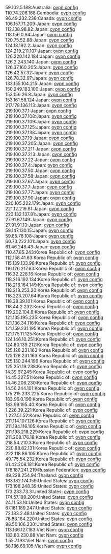 59.102.5.188:Australia: [ovpn config](vpn/59_102_5_188.ovpn)  
110.74.206.188:Cambodia: [ovpn config](vpn/110_74_206_188.ovpn)  
96.49.232.236:Canada: [ovpn config](vpn/96_49_232_236.ovpn)  
106.157.71.209:Japan: [ovpn config](vpn/106_157_71_209.ovpn)  
112.138.98.82:Japan: [ovpn config](vpn/112_138_98_82.ovpn)  
118.156.0.94:Japan: [ovpn config](vpn/118_156_0_94.ovpn)  
120.75.52.88:Japan: [ovpn config](vpn/120_75_52_88.ovpn)  
124.18.192.2:Japan: [ovpn config](vpn/124_18_192_2.ovpn)  
124.219.211.107:Japan: [ovpn config](vpn/124_219_211_107.ovpn)  
126.220.142.184:Japan: [ovpn config](vpn/126_220_142_184.ovpn)  
126.2.243.140:Japan: [ovpn config](vpn/126_2_243_140.ovpn)  
126.37.160.205:Japan: [ovpn config](vpn/126_37_160_205.ovpn)  
126.42.57.32:Japan: [ovpn config](vpn/126_42_57_32.ovpn)  
126.78.32.97:Japan: [ovpn config](vpn/126_78_32_97.ovpn)  
133.155.104.215:Japan: [ovpn config](vpn/133_155_104_215.ovpn)  
150.249.183.100:Japan: [ovpn config](vpn/150_249_183_100.ovpn)  
153.156.26.8:Japan: [ovpn config](vpn/153_156_26_8.ovpn)  
153.161.58.124:Japan: [ovpn config](vpn/153_161_58_124.ovpn)  
217.178.136.113:Japan: [ovpn config](vpn/217_178_136_113.ovpn)  
219.100.37.1:Japan: [ovpn config](vpn/219_100_37_1.ovpn)  
219.100.37.108:Japan: [ovpn config](vpn/219_100_37_108.ovpn)  
219.100.37.109:Japan: [ovpn config](vpn/219_100_37_109.ovpn)  
219.100.37.125:Japan: [ovpn config](vpn/219_100_37_125.ovpn)  
219.100.37.138:Japan: [ovpn config](vpn/219_100_37_138.ovpn)  
219.100.37.19:Japan: [ovpn config](vpn/219_100_37_19.ovpn)  
219.100.37.205:Japan: [ovpn config](vpn/219_100_37_205.ovpn)  
219.100.37.211:Japan: [ovpn config](vpn/219_100_37_211.ovpn)  
219.100.37.213:Japan: [ovpn config](vpn/219_100_37_213.ovpn)  
219.100.37.22:Japan: [ovpn config](vpn/219_100_37_22.ovpn)  
219.100.37.4:Japan: [ovpn config](vpn/219_100_37_4.ovpn)  
219.100.37.50:Japan: [ovpn config](vpn/219_100_37_50.ovpn)  
219.100.37.58:Japan: [ovpn config](vpn/219_100_37_58.ovpn)  
219.100.37.67:Japan: [ovpn config](vpn/219_100_37_67.ovpn)  
219.100.37.7:Japan: [ovpn config](vpn/219_100_37_7.ovpn)  
219.100.37.77:Japan: [ovpn config](vpn/219_100_37_77.ovpn)  
219.100.37.90:Japan: [ovpn config](vpn/219_100_37_90.ovpn)  
220.105.222.179:Japan: [ovpn config](vpn/220_105_222_179.ovpn)  
221.12.219.81:Japan: [ovpn config](vpn/221_12_219_81.ovpn)  
223.132.137.81:Japan: [ovpn config](vpn/223_132_137_81.ovpn)  
27.91.67.149:Japan: [ovpn config](vpn/27_91_67_149.ovpn)  
27.91.91.13:Japan: [ovpn config](vpn/27_91_91_13.ovpn)  
59.147.130.15:Japan: [ovpn config](vpn/59_147_130_15.ovpn)  
59.85.78.108:Japan: [ovpn config](vpn/59_85_78_108.ovpn)  
60.73.222.101:Japan: [ovpn config](vpn/60_73_222_101.ovpn)  
61.46.248.43:Japan: [ovpn config](vpn/61_46_248_43.ovpn)  
110.47.85.243:Korea Republic of: [ovpn config](vpn/110_47_85_243.ovpn)  
112.158.41.63:Korea Republic of: [ovpn config](vpn/112_158_41_63.ovpn)  
115.139.133.98:Korea Republic of: [ovpn config](vpn/115_139_133_98.ovpn)  
116.126.217.63:Korea Republic of: [ovpn config](vpn/116_126_217_63.ovpn)  
116.32.228.16:Korea Republic of: [ovpn config](vpn/116_32_228_16.ovpn)  
118.216.192.134:Korea Republic of: [ovpn config](vpn/118_216_192_134.ovpn)  
118.218.164.149:Korea Republic of: [ovpn config](vpn/118_218_164_149.ovpn)  
118.218.253.20:Korea Republic of: [ovpn config](vpn/118_218_253_20.ovpn)  
118.223.207.64:Korea Republic of: [ovpn config](vpn/118_223_207_64.ovpn)  
118.38.39.101:Korea Republic of: [ovpn config](vpn/118_38_39_101.ovpn)  
118.44.2.232:Korea Republic of: [ovpn config](vpn/118_44_2_232.ovpn)  
119.202.104.8:Korea Republic of: [ovpn config](vpn/119_202_104_8.ovpn)  
121.135.195.235:Korea Republic of: [ovpn config](vpn/121_135_195_235.ovpn)  
121.136.34.116:Korea Republic of: [ovpn config](vpn/121_136_34_116.ovpn)  
121.159.231.195:Korea Republic of: [ovpn config](vpn/121_159_231_195.ovpn)  
121.175.11.125:Korea Republic of: [ovpn config](vpn/121_175_11_125.ovpn)  
124.146.10.251:Korea Republic of: [ovpn config](vpn/124_146_10_251.ovpn)  
124.80.139.212:Korea Republic of: [ovpn config](vpn/124_80_139_212.ovpn)  
125.128.231.163:Korea Republic of: [ovpn config](vpn/125_128_231_163.ovpn)  
125.128.231.163:Korea Republic of: [ovpn config](vpn/125_128_231_163.ovpn)  
125.130.244.199:Korea Republic of: [ovpn config](vpn/125_130_244_199.ovpn)  
125.251.19.238:Korea Republic of: [ovpn config](vpn/125_251_19_238.ovpn)  
14.39.97.245:Korea Republic of: [ovpn config](vpn/14_39_97_245.ovpn)  
14.45.227.51:Korea Republic of: [ovpn config](vpn/14_45_227_51.ovpn)  
14.46.206.230:Korea Republic of: [ovpn config](vpn/14_46_206_230.ovpn)  
14.56.244.101:Korea Republic of: [ovpn config](vpn/14_56_244_101.ovpn)  
175.215.233.225:Korea Republic of: [ovpn config](vpn/175_215_233_225.ovpn)  
183.96.0.196:Korea Republic of: [ovpn config](vpn/183_96_0_196.ovpn)  
183.99.195.40:Korea Republic of: [ovpn config](vpn/183_99_195_40.ovpn)  
1.226.39.221:Korea Republic of: [ovpn config](vpn/1_226_39_221.ovpn)  
1.227.51.52:Korea Republic of: [ovpn config](vpn/1_227_51_52.ovpn)  
211.114.107.126:Korea Republic of: [ovpn config](vpn/211_114_107_126.ovpn)  
211.194.116.105:Korea Republic of: [ovpn config](vpn/211_194_116_105.ovpn)  
211.198.218.229:Korea Republic of: [ovpn config](vpn/211_198_218_229.ovpn)  
211.208.176.18:Korea Republic of: [ovpn config](vpn/211_208_176_18.ovpn)  
218.54.210.3:Korea Republic of: [ovpn config](vpn/218_54_210_3.ovpn)  
220.88.82.131:Korea Republic of: [ovpn config](vpn/220_88_82_131.ovpn)  
222.118.86.105:Korea Republic of: [ovpn config](vpn/222_118_86_105.ovpn)  
49.175.54.232:Korea Republic of: [ovpn config](vpn/49_175_54_232.ovpn)  
61.42.208.181:Korea Republic of: [ovpn config](vpn/61_42_208_181.ovpn)  
178.187.241.219:Russian Federation: [ovpn config](vpn/178_187_241_219.ovpn)  
49.228.254.94:Thailand: [ovpn config](vpn/49_228_254_94.ovpn)  
163.182.174.159:United States: [ovpn config](vpn/163_182_174_159.ovpn)  
173.198.248.39:United States: [ovpn config](vpn/173_198_248_39.ovpn)  
173.233.73.3:United States: [ovpn config](vpn/173_233_73_3.ovpn)  
174.57.199.200:United States: [ovpn config](vpn/174_57_199_200.ovpn)  
24.11.53.10:United States: [ovpn config](vpn/24_11_53_10.ovpn)  
67.181.189.247:United States: [ovpn config](vpn/67_181_189_247.ovpn)  
72.183.2.48:United States: [ovpn config](vpn/72_183_2_48.ovpn)  
76.83.164.220:United States: [ovpn config](vpn/76_83_164_220.ovpn)  
98.50.106.230:United States: [ovpn config](vpn/98_50_106_230.ovpn)  
113.166.127.183:Viet Nam: [ovpn config](vpn/113_166_127_183.ovpn)  
183.80.230.88:Viet Nam: [ovpn config](vpn/183_80_230_88.ovpn)  
1.55.7.193:Viet Nam: [ovpn config](vpn/1_55_7_193.ovpn)  
58.186.69.105:Viet Nam: [ovpn config](vpn/58_186_69_105.ovpn)  
